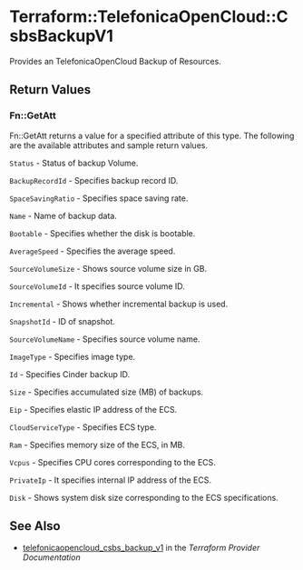# Terraform::TelefonicaOpenCloud::CsbsBackupV1

Provides an TelefonicaOpenCloud Backup of Resources.

## Return Values

### Fn::GetAtt

Fn::GetAtt returns a value for a specified attribute of this type. The following are the available attributes and sample return values.

`Status` -  Status of backup Volume.

`BackupRecordId` - Specifies backup record ID.

`SpaceSavingRatio` -  Specifies space saving rate.

`Name` - Name of backup data.

`Bootable` -  Specifies whether the disk is bootable.

`AverageSpeed` -  Specifies the average speed.

`SourceVolumeSize` -  Shows source volume size in GB.

`SourceVolumeId` -  It specifies source volume ID.

`Incremental` -  Shows whether incremental backup is used.

`SnapshotId` -  ID of snapshot.

`SourceVolumeName` -  Specifies source volume name.

`ImageType` - Specifies image type.

`Id` -  Specifies Cinder backup ID.

`Size` -  Specifies accumulated size (MB) of backups.

`Eip` - Specifies elastic IP address of the ECS.

`CloudServiceType` - Specifies ECS type.

`Ram` - Specifies memory size of the ECS, in MB.

`Vcpus` - Specifies CPU cores corresponding to the ECS.

`PrivateIp` - It specifies internal IP address of the ECS.

`Disk` - Shows system disk size corresponding to the ECS specifications.

## See Also

* [telefonicaopencloud_csbs_backup_v1](https://www.terraform.io/docs/providers/telefonicaopencloud/r/csbs_backup_v1.html) in the _Terraform Provider Documentation_